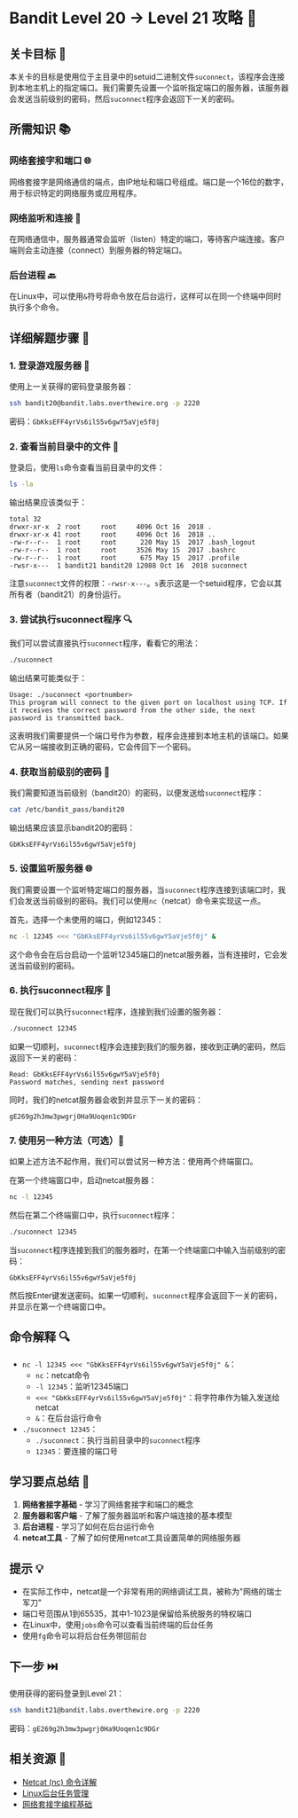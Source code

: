 # Bandit Level 20 → Level 21 攻略 🔄

## 关卡目标 🎯

本关卡的目标是使用位于主目录中的setuid二进制文件`suconnect`，该程序会连接到本地主机上的指定端口。我们需要先设置一个监听指定端口的服务器，该服务器会发送当前级别的密码，然后`suconnect`程序会返回下一关的密码。

## 所需知识 📚

### 网络套接字和端口 🌐

网络套接字是网络通信的端点，由IP地址和端口号组成。端口是一个16位的数字，用于标识特定的网络服务或应用程序。

### 网络监听和连接 🔌

在网络通信中，服务器通常会监听（listen）特定的端口，等待客户端连接。客户端则会主动连接（connect）到服务器的特定端口。

### 后台进程 🔙

在Linux中，可以使用`&`符号将命令放在后台运行，这样可以在同一个终端中同时执行多个命令。

## 详细解题步骤 📝

### 1. 登录游戏服务器 🔐

使用上一关获得的密码登录服务器：

```bash
ssh bandit20@bandit.labs.overthewire.org -p 2220
```

密码：`GbKksEFF4yrVs6il55v6gwY5aVje5f0j`

### 2. 查看当前目录中的文件 👀

登录后，使用`ls`命令查看当前目录中的文件：

```bash
ls -la
```

输出结果应该类似于：

```
total 32
drwxr-xr-x  2 root     root     4096 Oct 16  2018 .
drwxr-xr-x 41 root     root     4096 Oct 16  2018 ..
-rw-r--r--  1 root     root      220 May 15  2017 .bash_logout
-rw-r--r--  1 root     root     3526 May 15  2017 .bashrc
-rw-r--r--  1 root     root      675 May 15  2017 .profile
-rwsr-x---  1 bandit21 bandit20 12088 Oct 16  2018 suconnect
```

注意`suconnect`文件的权限：`-rwsr-x---`。`s`表示这是一个setuid程序，它会以其所有者（bandit21）的身份运行。

### 3. 尝试执行suconnect程序 🔍

我们可以尝试直接执行`suconnect`程序，看看它的用法：

```bash
./suconnect
```

输出结果可能类似于：

```
Usage: ./suconnect <portnumber>
This program will connect to the given port on localhost using TCP. If it receives the correct password from the other side, the next password is transmitted back.
```

这表明我们需要提供一个端口号作为参数，程序会连接到本地主机的该端口。如果它从另一端接收到正确的密码，它会传回下一个密码。

### 4. 获取当前级别的密码 🔑

我们需要知道当前级别（bandit20）的密码，以便发送给`suconnect`程序：

```bash
cat /etc/bandit_pass/bandit20
```

输出结果应该显示bandit20的密码：

```
GbKksEFF4yrVs6il55v6gwY5aVje5f0j
```

### 5. 设置监听服务器 🌐

我们需要设置一个监听特定端口的服务器，当`suconnect`程序连接到该端口时，我们会发送当前级别的密码。我们可以使用`nc`（netcat）命令来实现这一点。

首先，选择一个未使用的端口，例如12345：

```bash
nc -l 12345 <<< "GbKksEFF4yrVs6il55v6gwY5aVje5f0j" &
```

这个命令会在后台启动一个监听12345端口的netcat服务器，当有连接时，它会发送当前级别的密码。

### 6. 执行suconnect程序 🔄

现在我们可以执行`suconnect`程序，连接到我们设置的服务器：

```bash
./suconnect 12345
```

如果一切顺利，`suconnect`程序会连接到我们的服务器，接收到正确的密码，然后返回下一关的密码：

```
Read: GbKksEFF4yrVs6il55v6gwY5aVje5f0j
Password matches, sending next password
```

同时，我们的netcat服务器会收到并显示下一关的密码：

```
gE269g2h3mw3pwgrj0Ha9Uoqen1c9DGr
```

### 7. 使用另一种方法（可选）🔄

如果上述方法不起作用，我们可以尝试另一种方法：使用两个终端窗口。

在第一个终端窗口中，启动netcat服务器：

```bash
nc -l 12345
```

然后在第二个终端窗口中，执行`suconnect`程序：

```bash
./suconnect 12345
```

当`suconnect`程序连接到我们的服务器时，在第一个终端窗口中输入当前级别的密码：

```
GbKksEFF4yrVs6il55v6gwY5aVje5f0j
```

然后按Enter键发送密码。如果一切顺利，`suconnect`程序会返回下一关的密码，并显示在第一个终端窗口中。

## 命令解释 🔍

- `nc -l 12345 <<< "GbKksEFF4yrVs6il55v6gwY5aVje5f0j" &`：
  - `nc`：netcat命令
  - `-l 12345`：监听12345端口
  - `<<< "GbKksEFF4yrVs6il55v6gwY5aVje5f0j"`：将字符串作为输入发送给netcat
  - `&`：在后台运行命令
- `./suconnect 12345`：
  - `./suconnect`：执行当前目录中的`suconnect`程序
  - `12345`：要连接的端口号

## 学习要点总结 📌

1. **网络套接字基础** - 学习了网络套接字和端口的概念
2. **服务器和客户端** - 了解了服务器监听和客户端连接的基本模型
3. **后台进程** - 学习了如何在后台运行命令
4. **netcat工具** - 了解了如何使用netcat工具设置简单的网络服务器

## 提示 💡

- 在实际工作中，netcat是一个非常有用的网络调试工具，被称为"网络的瑞士军刀"
- 端口号范围从1到65535，其中1-1023是保留给系统服务的特权端口
- 在Linux中，使用`jobs`命令可以查看当前终端的后台任务
- 使用`fg`命令可以将后台任务带回前台

## 下一步 ⏭️

使用获得的密码登录到Level 21：

```bash
ssh bandit21@bandit.labs.overthewire.org -p 2220
```

密码：`gE269g2h3mw3pwgrj0Ha9Uoqen1c9DGr`

## 相关资源 🔗

- [Netcat (nc) 命令详解](./resource/level_21/Netcat命令详解.md)
- [Linux后台任务管理](./resource/level_21/Linux后台任务管理.md)
- [网络套接字编程基础](./resource/level_21/网络套接字编程基础.md)
